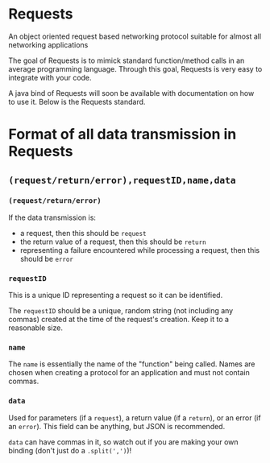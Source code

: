 # Requests
An object oriented request based networking protocol suitable for almost all networking applications

The goal of Requests is to mimick standard function/method calls in an average programming language. Through this goal, Requests is very easy to integrate with your code.

A java bind of Requests will soon be available with documentation on how to use it. Below is the Requests standard.

# Format of all data transmission in Requests

## `(request/return/error),requestID,name,data`

### `(request/return/error)`
If the data transmission is:
* a request, then this should be `request`
* the return value of a request, then this should be `return`
* representing a failure encountered while processing a request, then this should be `error`

### `requestID`
This is a unique ID representing a request so it can be identified.

The `requestID` should be a unique, random string (not including any commas) created at the time of the request's creation.
Keep it to a reasonable size.

### `name`
The `name` is essentially the name of the "function" being called. Names are chosen when creating a protocol for an application and must not contain commas.

### `data`
Used for parameters (if a `request`), a return value (if a `return`), or an error (if an `error`). This field can be anything, but JSON is recommended.

`data` can have commas in it, so watch out if you are making your own binding (don't just do a `.split(',')`)!
